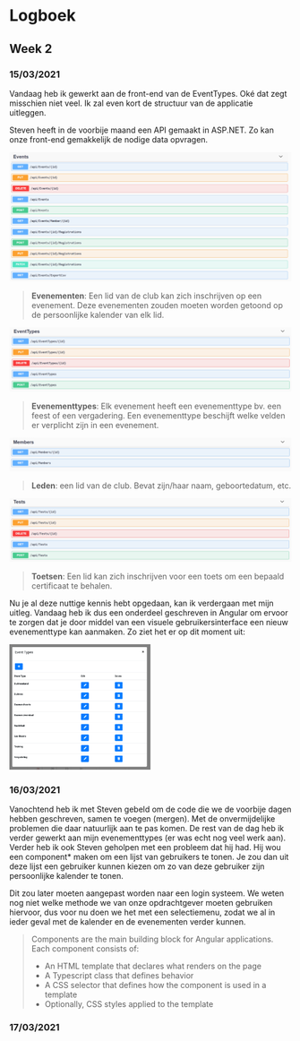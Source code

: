 # Logboek

## Week 2

### 15/03/2021

Vandaag heb ik gewerkt aan de front-end van de EventTypes. Oké dat zegt misschien niet veel. Ik zal even kort de structuur van de applicatie uitleggen.



Steven heeft in de voorbije maand een API gemaakt in ASP.NET. Zo kan onze front-end gemakkelijk de nodige data opvragen.



![image-20210316165551659](img/log-week-2/image-20210316165551659.png)

> **Evenementen**:  Een lid van de club kan zich inschrijven op een evenement. Deze evenementen zouden moeten worden getoond op de persoonlijke kalender van elk lid.



![image-20210316165606267](img/log-week-2/image-20210316165606267.png)

> **Evenementtypes**: Elk evenement heeft een evenementtype bv. een feest of een vergadering. Een evenementtype beschijft welke velden er verplicht zijn in een evenement.





![image-20210316170132798](img/log-week-2/image-20210316170132798.png)

> **Leden**: een lid van de club. Bevat zijn/haar naam, geboortedatum, etc.





![image-20210316170201720](img/log-week-2/image-20210316170201720.png)

> **Toetsen**: Een lid kan zich inschrijven voor een toets om een bepaald certificaat te behalen.





Nu je al deze nuttige kennis hebt opgedaan, kan ik verdergaan met mijn uitleg. Vandaag heb ik dus een onderdeel geschreven in Angular om ervoor te zorgen dat je door middel van een visuele gebruikersinterface een nieuw evenementtype kan aanmaken. Zo ziet het er op dit moment uit:

<img src="img/log-week-2/image-20210316170801578.png" alt="image-20210316170801578" width="50%;" />



### 16/03/2021

Vanochtend heb ik met Steven gebeld om de code die we de voorbije dagen hebben geschreven, samen te voegen (mergen). Met de onvermijdelijke problemen die daar natuurlijk aan te pas komen. De rest van de dag heb ik verder gewerkt aan mijn evenementtypes (er was echt nog veel werk aan). Verder heb ik ook Steven geholpen met een probleem dat hij had. Hij wou een component* maken om een lijst van gebruikers te tonen. Je zou dan uit deze lijst een gebruiker kunnen kiezen om zo van deze gebruiker zijn persoonlijke kalender te tonen. 

Dit zou later moeten aangepast worden naar een login systeem. We weten nog niet welke methode we van onze opdrachtgever moeten gebruiken hiervoor, dus voor nu doen we het met een selectiemenu, zodat we al in ieder geval met de kalender en de evenementen verder kunnen.



> Components are the main building block for Angular applications. Each component consists of:
>
> - An HTML template that declares what renders on the page
> - A Typescript class that defines behavior
> - A CSS selector that defines how the component is used in a template
> - Optionally, CSS styles applied to the template



### 17/03/2021